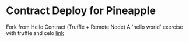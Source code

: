 # Contract Deploy for Pineapple  
Fork from Hello Contract (Truffle + Remote Node)
A 'hello world' exercise with truffle and celo [link](https://docs.celo.org/developer-guide/start/hello-contract-remote-node)
